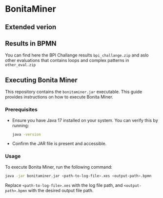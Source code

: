 # BonitaMiner
## Extended verion

## Results in BPMN

You can find here the BPI Challange results `bpi_challange.zip` and aslo other evaluations that contains loops and complex patterns in `other_eval.zip`

## Executing Bonita Miner

This repository contains the `bonitaminer.jar` executable. This guide provides instructions on how to execute Bonita Miner.

### Prerequisites
- Ensure you have Java 17 installed on your system. You can verify this by running:
  ```bash
  java -version
  ```
- Confirm the JAR file is present and accessible.

### Usage
To execute Bonita Miner, run the following command:
```bash
java -jar bonitaminer.jar <path-to-log-file>.xes <output-path>.bpmn
```

Replace  `<path-to-log-file>.xes` with the log file path, and `<output-path>.bpmn` with the desired output file path.




